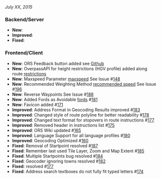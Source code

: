 *July XX, 2015*

### Backend/Server

-  **New**: 
-  **Improved**: 
-  **Fixed**:

  
### Frontend/Client 

-  **New**: ORS Feedback button added see [Github](https://github.com/GIScience/openrouteservice/issues/179)
-  **New**: OverpassAPI for height restrictions (HGV profile) added along route [restrictions](https://github.com/GIScience/openrouteservice/issues/209)
-  **New**: Maxspeed Parameter [maxspeed](http://wiki.openstreetmap.org/wiki/Key:maxspeed)  See Issue #[148](https://github.com/GIScience/openrouteservice/issues/140)
-  **New**: Recommended Weighting Method [recommended speed](http://wiki.openstreetmap.org/wiki/Proposed_features/recommended_speed)  See Issue #[196](https://github.com/GIScience/openrouteservice/issues/196)
-  **New**: Reverse Waypoints See Issue #[188](https://github.com/GIScience/openrouteservice/issues/188)
-  **New**: Added Fords as Avoidable [fords](http://wiki.openstreetmap.org/wiki/Key:ford) #[181](https://github.com/GIScience/openrouteservice/issues/181)
-  **New**: Favicon added #[171](https://github.com/GIScience/openrouteservice/issues/171)
-  **Improved**: Address Format in Geocoding Results improved  #[183](https://github.com/GIScience/openrouteservice/issues/183)
-  **Improved**: Changed style of route polyline for better readability  #[178](https://github.com/GIScience/openrouteservice/issues/178)
-  **Improved**: Changed text format for stopovers in route instructions  #[177](https://github.com/GIScience/openrouteservice/issues/177)
-  **Improved**: Removed header in instructions list  #[175](https://github.com/GIScience/openrouteservice/issues/175)
-  **Improved**: ORS Wiki updated  #[165](https://github.com/GIScience/openrouteservice/issues/165)
-  **Improved**: Language Support for all language profiles  #[180](https://github.com/GIScience/openrouteservice/issues/80)
-  **Improved**: Geocoding Optimized  #[160](https://github.com/GIScience/openrouteservice/issues/160)
-  **Fixed**: Removal of Startpoint resolved  #[187](https://github.com/GIScience/openrouteservice/issues/187)
-  **Fixed**: Remember last used Tile Layer, Zoom and Map Extent  #[185](https://github.com/GIScience/openrouteservice/issues/185)
-  **Fixed**: Multiple Startpoints bug resolved  #[184](https://github.com/GIScience/openrouteservice/issues/184)
-  **Fixed**: Geocoder ignoring towns resolved  #[182](https://github.com/GIScience/openrouteservice/issues/182)
-  **Fixed**: resolved  #[177](https://github.com/GIScience/openrouteservice/issues/177)
-  **Fixed**: Address search textboxes do not fully fit typed letters  #[174](https://github.com/GIScience/openrouteservice/issues/174)


